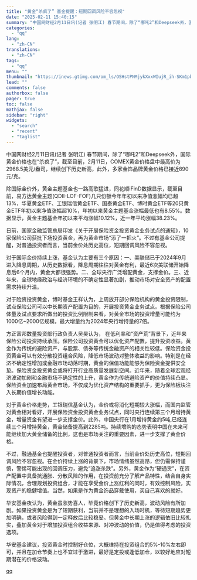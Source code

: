 ```yaml
---
title: "黄金“杀疯了” 基金提醒：短期回调风险不容忽视"
date: "2025-02-11 15:40:15"
summary: "中国网财经2月11日讯(记者 张明江) 春节期间，除了“哪吒2”和Deepseek外，国际黄金价..."
categories:
  - "qq"
lang:
  - "zh-CN"
translations:
  - "zh-CN"
tags:
  - "qq"
menu: ""
thumbnail: "https://inews.gtimg.com/om_ls/OSHstPNMjykXxxWIujR_ih-SKm1pbAYiSoW4CjTDfE2roAA_640360/0"
lead: ""
comments: false
authorbox: false
pager: true
toc: false
mathjax: false
sidebar: "right"
widgets:
  - "search"
  - "recent"
  - "taglist"
---
```


中国网财经2月11日讯(记者 张明江) 春节期间，除了“哪吒2”和Deepseek外，国际黄金价格也在“杀疯了”，截至目前，2月11日，COMEX黄金价格盘中最高价为2968.5美元/盎司，继续创下历史新高，此外，多家金饰品牌黄金价格已接近890元/克。

除国际金价外，黄金主题基金也一路高歌猛进，同花顺iFinD数据显示，截至目前，易方达黄金主题(QDII-LOF-FOF)几只份额今年年初以来净值涨幅均已超13%，华夏黄金ETF、工银瑞信黄金ETF、国泰黄金ETF、博时黄金ETF等20只黄金ETF年初以来净值涨幅超10%，年初以来黄金主题基金涨幅最低也有8.55%。数据显示，黄金主题基金年初以来平均涨幅10.12%，近一年平均涨幅38.23%。

日前，国家金融监管总局印发《关于开展保险资金投资黄金业务试点的通知》，10家保险公司获批下场投资黄金，再为黄金市场“添了一把火”。不过有基金公司提醒，对普通投资者而言，当前金价处历史高位，短期回调风险不容忽视。

对于国际金价持续上涨，基金认为主要有三个原因：一、美联储已于2024年9月进入降息周期，从历史数据看，降息周期往往对黄金有利，最近6次美联储开始降息后6个月内，黄金大都很强势。二、全球央行广泛增配黄金，支撑金价。三、近年来，全球地缘政治与经济环境的不确定性显著加剧，推动市场对安全资产的配置需求持续升温。

对于险资投资黄金，博时基金王祥认为，上周放开部分保险机构的黄金投资限制，试点保险公司可以中长期资产配置为目的，开展投资黄金业务试点。根据保险公司体量及试点要求所做出的投资比例限制来看，对黄金市场的投资增量可能约为1000亿~2000亿规模，最大增量约为2024年央行增持量的7倍。

方正富邦数量投资部行政负责人吴昊认为， 在低利率和“资产荒”背景下，近年来保险公司投资持续承压。保险公司投资黄金可以优化资产配置，提升投资收益。黄金作为传统的避险资产，与股票、债券等传统金融资产的相关性较低。保险资金投资黄金可以有效分散投资组合风险，降低市场波动对整体收益的影响。特别是在经济不确定性增加或金融市场动荡时期，黄金的保值功能能够为保险资金提供安全垫。保险资金投资黄金或将打开行业高质量发展新空间。近年来，随着全球宏观经济波动加剧和金融市场不确定性的上升，黄金作为传统避险资产的价值持续凸显。保险资金加速布局黄金市场，不仅成为优化资产结构的重要抓手，更为保险板块注入长期价值增长动能。

对于黄金价格走势，工银瑞信基金认为，金价或将消化短期较大涨幅，而国内监管对黄金相对看好，开展保险资金投资黄金业务试点，同时央行连续第三个月增持黄金，增量资金有望进一步支撑金价。此外，中国央行在1月增持黄金约5吨,已经连续三个月增持黄金，黄金储备提高到2285吨。持续增购的态势表明中国在未来可能继续加大黄金储备的比例，这也是市场关注的重要因素，进一步支撑了黄金价格。

不过，融通基金也提醒投资者，对普通投资者而言，当前金价处历史高位，短期回调风险不容忽视。在金价持续上涨的背景下，市场情绪虽然高昂，但仍需保持谨慎，警惕可能出现的回调压力，避免“追涨杀跌”。另外，黄金作为“硬通货”，在资产配置中具备抗通胀、分散风险的作用，在投资前充分了解产品特性，结合自身实际情况，合理规划投资组合，才能在享受金价上涨红利的同时，有效控制风险，实现资产的稳健增值。当然，如果是作为黄金饰品穿戴使用，买自己喜欢的就好。

华安基金夜认为，黄金虽涨势喜人，毕竟价格创下了历史新高，波动风险有所加剧。如果投资黄金是为了短期获利，当前并不是理想的入场时机，等待短期趋势更加明确，或者风险得到一定释放后比较稳妥。但黄金中长期上涨的逻辑依旧比较扎实，叠加黄金对于增加投资组合收益来源、对冲波动的价值，仍是值得考虑的投资选项。

华安基金建议，投资黄金时控制好仓位，大概维持在投资组合的5%-10%左右即可，并且在加仓节奏上也不宜过于激进，最好是定投或逢低加仓，以较好地应对短期潜在的价格波动。

[qq](https://new.qq.com/rain/a/20250211A05KGN00)
